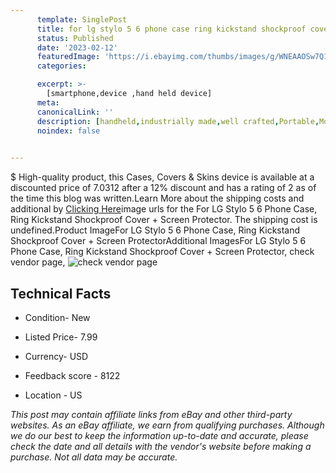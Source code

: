 ```yaml
---
      template: SinglePost
      title: for lg stylo 5 6 phone case ring kickstand shockproof cover screen protector
      status: Published
      date: '2023-02-12'
      featuredImage: 'https://i.ebayimg.com/thumbs/images/g/WNEAAOSw7Q1f0xpf/s-l225.jpg'
      categories: 

      excerpt: >-
        [smartphone,device ,hand held device]
      meta:
      canonicalLink: ''
      description: [handheld,industrially made,well crafted,Portable,Mobile,Compact,Convenient,Lightweight,Maneuverable,Man-portable,Miniature,Carriable,Hand-held,Light,Holdable,Transportable,Mobile device,Pocket-sized,On-the-go,Wireless,Cordless,Compact size,Convenient size, smartphone,device ,hand held device]
      noindex: false

        
---
```

$
    High-quality product, this Cases, Covers & Skins device is available at a discounted price of 7.0312 after a 12% discount and has a rating of 2 as of the time this blog was written.Learn More about the shipping costs and additional by [Clicking Here](https://www.ebay.com/itm/303616182320?hash=item46b0ef4830%3Ag%3AWNEAAOSw7Q1f0xpf&mkevt=1&mkcid=1&mkrid=711-53200-19255-0&campid=%253CePNCampaignId%253E&customid=%253CreferenceId%253E&toolid=10049)image urls for the For LG Stylo 5 6 Phone Case, Ring Kickstand Shockproof Cover + Screen Protector. The shipping cost is undefined.Product ImageFor LG Stylo 5 6 Phone Case, Ring Kickstand Shockproof Cover + Screen ProtectorAdditional ImagesFor LG Stylo 5 6 Phone Case, Ring Kickstand Shockproof Cover + Screen Protector, check vendor page, ![check vendor page](https://origin-galleryplus.ebayimg.com/ws/web/303616182320_2_0_1/225x225.jpg,https://origin-galleryplus.ebayimg.com/ws/web/303616182320_3_0_1/225x225.jpg,https://origin-galleryplus.ebayimg.com/ws/web/303616182320_4_0_1/225x225.jpg,https://origin-galleryplus.ebayimg.com/ws/web/303616182320_5_0_1/225x225.jpg,https://origin-galleryplus.ebayimg.com/ws/web/303616182320_6_0_1/225x225.jpg,https://origin-galleryplus.ebayimg.com/ws/web/303616182320_7_0_1/225x225.jpg,https://origin-galleryplus.ebayimg.com/ws/web/303616182320_8_0_1/225x225.jpg,https://origin-galleryplus.ebayimg.com/ws/web/303616182320_9_0_1/225x225.jpg,https://origin-galleryplus.ebayimg.com/ws/web/303616182320_10_0_1/225x225.jpg,https://origin-galleryplus.ebayimg.com/ws/web/303616182320_11_0_1/225x225.jpg,https://origin-galleryplus.ebayimg.com/ws/web/303616182320_12_0_1/225x225.jpg)
    
    

 ## Technical Facts 



     
      

 - Condition- New 


      

 - Listed Price- 7.99 


      

 - Currency- USD 


      

 - Feedback score - 8122 


      

 - Location - US 


      
      

 *_This post may contain affiliate links from eBay and other third-party websites. As an eBay affiliate, we earn from qualifying purchases. Although we do our best to keep the information up-to-date and accurate, please check the date and all details with the vendor's website before making a purchase. Not all data may be accurate._*



    
    
    
    
    